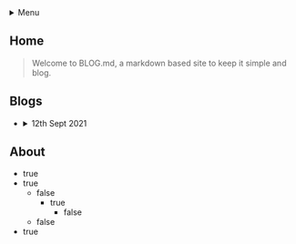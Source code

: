 <meta name="theme-color" content="#282828">
<details>
<summary>Menu</summary>

[Home](#home)
[About](#about)
[Blogs](#blogs)

</details>

## Home

> Welcome to BLOG.md, a markdown based site to keep it simple and blog.

## Blogs

- <details><summary>12th Sept 2021</summary> Its a Sunday morning</details>

## About
- true
- true
  - false
    - true
       - false
  - false
- true
